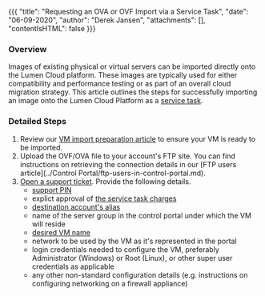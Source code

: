 {{{
  "title": "Requesting an OVA or OVF Import via a Service Task",
  "date": "06-09-2020",
  "author": "Derek Jansen",
  "attachments": [],
  "contentIsHTML": false
}}}

### Overview

Images of existing physical or virtual servers can be imported directly onto the Lumen Cloud platform. These images are typically used for either compatibility and performance testing or as part of an overall cloud migration strategy. This article outlines the steps for successfully importing an image onto the Lumen Cloud Platform as a [service task](//www.ctl.io/lumen-public-cloud/service-tasks/#169).

### Detailed Steps

1. Review our [VM import preparation article](../Servers/vm-import-preparation.md) to ensure your VM is ready to be imported.
2. Upload the OVF/OVA file to your account's FTP site. You can find instructions on retrieving the connection details in our [FTP users article](../Control Portal/ftp-users-in-control-portal.md).
3. [Open a support ticket](../Support/how-do-i-report-a-support-issue.md). Provide the following details.
    - [support PIN](../Support/pin-authentication-for-support-requests.md)
    - explict approval of [the service task charges](//www.ctl.io/lumen-public-cloud/service-tasks/#169)
    - [destination account's alias](../Support/determine-control-portal-alias.md)
    - name of the server group in the control portal under which the VM will reside
    - [desired VM name](../Servers/server-naming-convention.md)
    - network to be used by the VM as it's represented in the portal
    - login credentials needed to configure the VM, preferably Administrator (Windows) or Root (Linux), or other super user credentials as applicable
    - any other non-standard configuration details (e.g. instructions on configuring networking on a firewall appliance)
